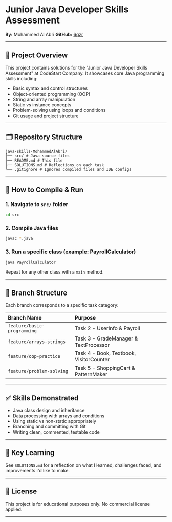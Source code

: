 # Junior Java Developer Skills Assessment

**By:** Mohammed Al Abri
**GitHub:** [6qzr](https://github.com/6qzr)

-----

## 📌 Project Overview

This project contains solutions for the "Junior Java Developer Skills Assessment" at CodeStart Company.
It showcases core Java programming skills including:

  * Basic syntax and control structures
  * Object-oriented programming (OOP)
  * String and array manipulation
  * Static vs instance concepts
  * Problem-solving using loops and conditions
  * Git usage and project structure

-----

## 🗂️ Repository Structure

```
java-skills-MohammedAlAbri/
├── src/ # Java source files
├── README.md # This file
├── SOLUTIONS.md # Reflections on each task
└── .gitignore # Ignores compiled files and IDE configs
```

-----

## 🧪 How to Compile & Run

### 1\. **Navigate to `src/` folder**

```bash
cd src
```

### 2\. Compile Java files

```bash
javac *.java
```

### 3\. Run a specific class (example: PayrollCalculator)

```bash
java PayrollCalculator
```

Repeat for any other class with a `main` method.

-----

## 🌱 Branch Structure

Each branch corresponds to a specific task category:

| Branch Name             | Purpose                               |
| :---------------------- | :------------------------------------ |
| `feature/basic-programming` | Task 2 - UserInfo & Payroll           |
| `feature/arrays-strings`  | Task 3 - GradeManager & TextProcessor |
| `feature/oop-practice`    | Task 4 - Book, Textbook, VisitorCounter |
| `feature/problem-solving` | Task 5 - ShoppingCart & PatternMaker  |

-----

## ✅ Skills Demonstrated

  * Java class design and inheritance
  * Data processing with arrays and conditions
  * Using static vs non-static appropriately
  * Branching and committing with Git
  * Writing clean, commented, testable code

-----

## 🧠 Key Learning

See `SOLUTIONS.md` for a reflection on what I learned, challenges faced, and improvements I'd like to make.

-----

## 📄 License

This project is for educational purposes only. No commercial license applied.

-----
